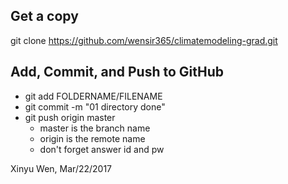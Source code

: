 ## Get a copy
git clone https://github.com/wensir365/climatemodeling-grad.git

## Add, Commit, and Push to GitHub
- git add FOLDERNAME/FILENAME
- git commit -m "01 directory done"
- git push origin master
  - master is the branch name
  - origin is the remote name
  - don't forget answer id and pw

Xinyu Wen, Mar/22/2017
